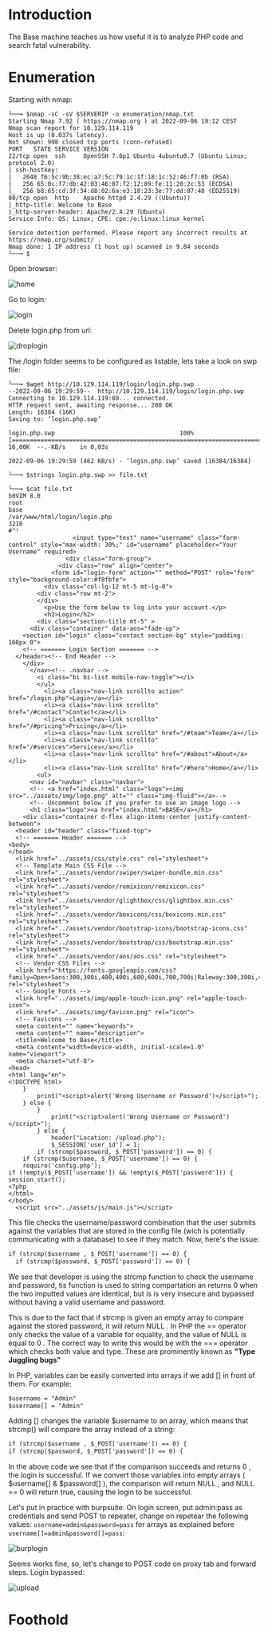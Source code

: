 # Introduction

The Base machine teaches us how useful it is to analyze PHP code and search fatal vulnerability.

# Enumeration

Starting with nmap:

```shell
└──╼ $nmap -sC -sV $SERVERIP -o enumeration/nmap.txt
Starting Nmap 7.92 ( https://nmap.org ) at 2022-09-06 19:12 CEST
Nmap scan report for 10.129.114.119
Host is up (0.037s latency).
Not shown: 998 closed tcp ports (conn-refused)
PORT   STATE SERVICE VERSION
22/tcp open  ssh     OpenSSH 7.6p1 Ubuntu 4ubuntu0.7 (Ubuntu Linux; protocol 2.0)
| ssh-hostkey: 
|   2048 f6:5c:9b:38:ec:a7:5c:79:1c:1f:18:1c:52:46:f7:0b (RSA)
|   256 65:0c:f7:db:42:03:46:07:f2:12:89:fe:11:20:2c:53 (ECDSA)
|_  256 b8:65:cd:3f:34:d8:02:6a:e3:18:23:3e:77:dd:87:40 (ED25519)
80/tcp open  http    Apache httpd 2.4.29 ((Ubuntu))
|_http-title: Welcome to Base
|_http-server-header: Apache/2.4.29 (Ubuntu)
Service Info: OS: Linux; CPE: cpe:/o:linux:linux_kernel

Service detection performed. Please report any incorrect results at https://nmap.org/submit/ .
Nmap done: 1 IP address (1 host up) scanned in 9.84 seconds
└──╼ $
```

Open browser:

![home](IMG/home.png)

Go to login:

![login](IMG/login.png)

Delete login.php from url:

![droplogin](IMG/droplogin.png)

The /login folder seems to be configured as listable, lets take a look on swp file:

```shell
└──╼ $wget http://10.129.114.119/login/login.php.swp
--2022-09-06 19:29:59--  http://10.129.114.119/login/login.php.swp
Connecting to 10.129.114.119:80... connected.
HTTP request sent, awaiting response... 200 OK
Length: 16384 (16K)
Saving to: ‘login.php.swp’

login.php.swp                                   100%[=====================================================================================================>]  16,00K  --.-KB/s    in 0,03s   

2022-09-06 19:29:59 (462 KB/s) - ‘login.php.swp’ saved [16384/16384]

└──╼ $strings login.php.swp >> file.txt

└──╼ $cat file.txt 
b0VIM 8.0
root
base
/var/www/html/login/login.php
3210
#"! 
                  <input type="text" name="username" class="form-control" style="max-width: 30%;" id="username" placeholder="Your Username" required>
                <div class="form-group">
              <div class="row" align="center">
            <form id="login-form" action="" method="POST" role="form" style="background-color:#f8fbfe">
          <div class="col-lg-12 mt-5 mt-lg-0">
        <div class="row mt-2">
        </div>
          <p>Use the form below to log into your account.</p>
          <h2>Login</h2>
        <div class="section-title mt-5" >
      <div class="container" data-aos="fade-up">
    <section id="login" class="contact section-bg" style="padding: 160px 0">
    <!-- ======= Login Section ======= -->
  </header><!-- End Header -->
    </div>
      </nav><!-- .navbar -->
        <i class="bi bi-list mobile-nav-toggle"></i>
        </ul>
          <li><a class="nav-link scrollto action" href="/login.php">Login</a></li>
          <li><a class="nav-link scrollto" href="/#contact">Contact</a></li>
          <li><a class="nav-link scrollto" href="/#pricing">Pricing</a></li>
          <li><a class="nav-link scrollto" href="/#team">Team</a></li>
          <li><a class="nav-link scrollto" href="/#services">Services</a></li>
          <li><a class="nav-link scrollto" href="/#about">About</a></li>
          <li><a class="nav-link scrollto" href="/#hero">Home</a></li>
        <ul>
      <nav id="navbar" class="navbar">
      <!-- <a href="index.html" class="logo"><img src="../assets/img/logo.png" alt="" class="img-fluid"></a>-->
      <!-- Uncomment below if you prefer to use an image logo -->
      <h1 class="logo"><a href="index.html">BASE</a></h1>
    <div class="container d-flex align-items-center justify-content-between">
  <header id="header" class="fixed-top">
  <!-- ======= Header ======= -->
<body>
</head>
  <link href="../assets/css/style.css" rel="stylesheet">
  <!-- Template Main CSS File -->
  <link href="../assets/vendor/swiper/swiper-bundle.min.css" rel="stylesheet">
  <link href="../assets/vendor/remixicon/remixicon.css" rel="stylesheet">
  <link href="../assets/vendor/glightbox/css/glightbox.min.css" rel="stylesheet">
  <link href="../assets/vendor/boxicons/css/boxicons.min.css" rel="stylesheet">
  <link href="../assets/vendor/bootstrap-icons/bootstrap-icons.css" rel="stylesheet">
  <link href="../assets/vendor/bootstrap/css/bootstrap.min.css" rel="stylesheet">
  <link href="../assets/vendor/aos/aos.css" rel="stylesheet">
  <!-- Vendor CSS Files -->
  <link href="https://fonts.googleapis.com/css?family=Open+Sans:300,300i,400,400i,600,600i,700,700i|Raleway:300,300i,400,400i,500,500i,600,600i,700,700i|Poppins:300,300i,400,400i,500,500i,600,600i,700,700i" rel="stylesheet">
  <!-- Google Fonts -->
  <link href="../assets/img/apple-touch-icon.png" rel="apple-touch-icon">
  <link href="../assets/img/favicon.png" rel="icon">
  <!-- Favicons -->
  <meta content="" name="keywords">
  <meta content="" name="description">
  <title>Welcome to Base</title>
  <meta content="width=device-width, initial-scale=1.0" name="viewport">
  <meta charset="utf-8">
<head>
<html lang="en">
<!DOCTYPE html>
    }
        print("<script>alert('Wrong Username or Password')</script>");
    } else {
        }
            print("<script>alert('Wrong Username or Password')</script>");
        } else {
            header("Location: /upload.php");
            $_SESSION['user_id'] = 1;
        if (strcmp($password, $_POST['password']) == 0) {
    if (strcmp($username, $_POST['username']) == 0) {
    require('config.php');
if (!empty($_POST['username']) && !empty($_POST['password'])) {
session_start();
<?php
</html>
</body>
  <script src="../assets/js/main.js"></script>

```

This file checks the username/password combination that the user submits against the variables that are stored in the config file (wich is potentially communicating with a database) to see if they match. Now, here's the issue:

```html
if (strcmp($username , $_POST['username']) == 0) {
  if (strcmp($password, $_POST['password']) == 0) {
```

We see that developer is using the strcmp function to check the username and password, tis function is used to string compartation an returns 0 when the two imputted values are identical, but is is very insecure and bypassed without having a valid username and password.


This is due to the fact that if strcmp is given an empty array to compare against the stored password, it will
return NULL . In PHP the == operator only checks the value of a variable for equality, and the value of NULL
is equal to 0 . The correct way to write this would be with the === operator which checks both value and
type. These are prominently known as **"Type Juggling bugs"** 

In PHP, variables can be easily converted into arrays if we add [] in front of them. For example:
```html
$username = "Admin"
$username[] = "Admin"
```

Adding [] changes the variable $username to an array, which means that strcmp() will compare the array instead of a string:

```html
if (strcmp($username , $_POST['username']) == 0) {
if (strcmp($password, $_POST['password']) == 0) {
```

In the above code we see that if the comparison succeeds and returns 0 , the login is successful. If we
convert those variables into empty arrays ( $username[] & $password[] ), the comparison will return
NULL , and NULL == 0 will return true, causing the login to be successful.

Let's put in practice with burpsuite. On login screen, put admin:pass as credentials and send POST to repeater, change on repetear the following values: ```username=admin&password=pass``` for arrays as explained before ```username[]=admin&password[]=pass```:

![burplogin](IMG/burplogin.png)

Seems works fine, so, let's change to POST code on proxy tab and forward steps. Login bypassed:

![upload](IMG/upload.png)

# Foothold


